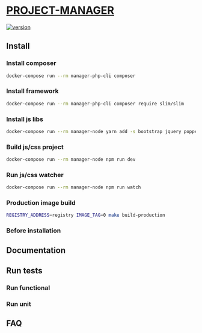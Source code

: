 # [PROJECT-MANAGER](https://localhost)

[![version][version-badge]][CHANGELOG]

## Install

### Install composer
```bash
docker-compose run --rm manager-php-cli composer
```

### Install framework
```bash
docker-compose run --rm manager-php-cli composer require slim/slim
```

### Install js libs
```bash
docker-compose run --rm manager-node yarn add -s bootstrap jquery popper.js
```
### Build js/css project
```bash
docker-compose run --rm manager-node npm run dev
```
### Run js/css watcher
```bash
docker-compose run --rm manager-node npm run watch
```
### Production image build
```bash
REGISTRY_ADDRESS=registry IMAGE_TAG=0 make build-production
```

### Before installation

## Documentation

## Run tests

### Run functional

### Run unit

## FAQ

[CHANGELOG]: ./CHANGELOG.md
[version-badge]: https://img.shields.io/badge/version-0.0.5-blue.svg
